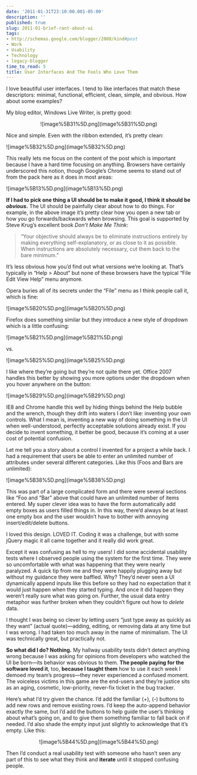 ```yaml
---
date: '2011-01-31T23:10:00.001-05:00'
description: ''
published: true
slug: 2011-01-brief-rant-about-ui
tags:
- http://schemas.google.com/blogger/2008/kind#post
- Work
- Usability
- Technology
- legacy-blogger
time_to_read: 5
title: User Interfaces And The Fools Who Love Them
---
```


<p>I love beautiful user interfaces. I tend to like interfaces that match these descriptors: minimal, functional, efficient, clean, simple, and obvious. How about some examples?</p>
<p>My blog editor, Windows Live Writer, is pretty good:</p>  <p align="center">![image%5B31%5D.png](image%5B31%5D.png)</p>
<p>Nice and simple. Even with the ribbon extended, it’s pretty clean:</p>
<p>![image%5B32%5D.png](image%5B32%5D.png)</p>
<p>This really lets me focus on the content of the post which is important because I have a hard time focusing on anything. Browsers have certainly underscored this notion, though Google’s Chrome seems to stand out of from the pack here as it does in most areas:</p>
<p>![image%5B13%5D.png](image%5B13%5D.png)</p>
<p><strong>If I had to pick one thing a UI should be to make it good, I think it should be <em>obvious</em>.</strong> The UI should be painfully clear about how to do things. For example, in the above image it’s pretty clear how you open a new tab or how you go forwards/backwards when browsing. This goal is supported by Steve Krug’s excellent book <em>Don’t Make Me Think</em>:</p>
<blockquote> 
<p>“Your objective should always be to eliminate instructions entirely by making everything self-explanatory, or as close to it as possible. When instructions are absolutely necessary, cut them back to the bare minimum.”</p>
</blockquote>
<p>It’s less obvious how you’d find out what versions we’re looking at. That’s typically in “Help &gt; About” but none of these browsers have the typical “File Edit View Help” menu anymore.</p>
<p>Opera buries all of its secrets under the “File” menu as I think people call it, which is fine:</p>
<p>![image%5B20%5D.png](image%5B20%5D.png)</p>
<p>Firefox does something similar but they introduce a new style of dropdown which is a little confusing:</p>
<p>![image%5B21%5D.png](image%5B21%5D.png)</p>
<p>vs.</p>
<p>![image%5B25%5D.png](image%5B25%5D.png)</p>
<p>I like where they’re going but they’re not quite there yet. Office 2007 handles this better by showing you more options under the dropdown when you hover anywhere on the button:</p>
<p>![image%5B29%5D.png](image%5B29%5D.png)</p>
<p>IE8 and Chrome handle this well by hiding things behind the Help bubble and the wrench, though they drift into waters I don’t like: inventing your own controls. What I mean is, inventing a new way of doing something in the UI when well-understood, perfectly acceptable solutions already exist. If you decide to invent something, it better be good, because it’s coming at a user cost of potential confusion. </p>
<p>Let me tell you a story about a control I invented for a project a while back. I had a requirement that users be able to enter an unlimited number of attributes under several different categories. Like this (Foos and Bars are unlimited):</p>
<p>![image%5B38%5D.png](image%5B38%5D.png)</p>
<p>This was part of a large complicated form and there were several sections like “Foo and “Bar” above that could have an unlimited number of items entered. My super clever idea was to have the form automatically add empty boxes as users filled things in. In this way, there’d always be at least one empty box and the user wouldn’t have to bother with annoying insert/edit/delete buttons.</p>
<p>I loved this design. LOVED IT. Coding it was a challenge, but with some jQuery magic it all came together and it really did work great. </p>
<p>Except it was confusing as hell to my users! I did some accidental usability tests where I observed people using the system for the first time. They were so uncomfortable with what was happening that they were nearly paralyzed. A quick tip from me and they were happily plugging away but without my guidance they were baffled. Why? They’d never seen a UI dynamically append inputs like this before so they had no expectation that it would just happen when they started typing. And once it did happen they weren’t really sure what was going on. Further, the usual data entry metaphor was further broken when they couldn’t figure out how to <em>delete </em>data.</p>
<p>I thought I was being so clever by letting users “just type away as quickly as they want” (actual quote)—adding, editing, or removing data at any time but I was wrong. I had taken too much away in the name of minimalism. The UI was technically great, but practically not.</p>
<p><strong>So what did I do? Nothing.</strong> My hallway usability tests didn’t detect anything wrong because I was asking for opinions from developers who watched the UI be born—its behavior was obvious to them. <strong>The people paying for the software loved it</strong>, too, <strong>because I taught them</strong> how to use it each week I demoed my team’s progress—they never experienced a confused moment. The voiceless victims in this game are the end-users and they’re justice sits as an aging, cosmetic, low-priority, never-fix ticket in the bug tracker. </p>
<p>Here’s what I’d try given the chance. I’d add the familiar (+), (-) buttons to add new rows and remove existing rows. I’d keep the auto-append behavior exactly the same, but I’d add the buttons to help guide the user’s thinking about what’s going on, and to give them something familiar to fall back on if needed. I’d also shade the empty input just slightly to acknowledge that it’s empty. Like this:</p>  <p align="center">![image%5B44%5D.png](image%5B44%5D.png)</p>
<p>Then I’d conduct a real usability test with someone who hasn’t seen any part of this to see what they think and <strong>iterate</strong> until it stopped confusing people.</p>